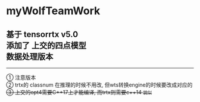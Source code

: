 # myWolfTeamWork
基于    tensorrtx v5.0  
添加了  上交的四点模型  
数据处理版本  
---
---
① 注意版本  
② trtx的 classnum 在推理的时候不用改, 但wts转换engine的时候要改成对应的  
~~③ 上交的opt4需要C++17上才能编译, 而trtx则需要c++14  `貌似`~~
